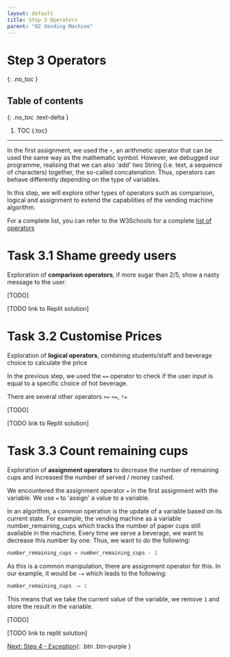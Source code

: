 ```yaml
---
layout: default
title: Step 3 Operators
parent: "02 Vending Machine"
---
```


# Step 3 Operators
{: .no_toc }

## Table of contents
{: .no_toc .text-delta }

1. TOC
{:toc}

---

In the first assignment, we used the `+`, an arithmetic operator that can be used the same way as the mathematic symbol. However, we debugged our programme, realising that we can also 'add' two String (i.e. text, a sequence of characters) together, the so-called concatenation. Thus, operators can behave differently depending on the type of variables.

In this step, we will explore other types of operators such as comparison, logical and assignment to extend the capabilities of the vending machine algorithm. 

For a complete list, you can refer to the W3Schools for a complete [list of operators](https://www.w3schools.com/python/python_operators.asp)

# Task 3.1 Shame greedy users

Exploration of **comparison operators**, if more sugar than 2/5, show a nasty message to the user.

[TODO]

[TODO link to Replit solution]

# Task 3.2 Customise Prices

Exploration of **logical operators**, combining students/staff and beverage choice to calculate the price

In the previous step, we used the `==` operator to check if the user input is equal to a specific choice of hot beverage.

There are several other operators `>=` `<=`, `!=`

[TODO]

[TODO link to Replit solution]

# Task 3.3 Count remaining cups

Exploration of **assignment operators** to decrease the number of remaining cups and increased the number of served / money cashed.

We encountered the assignment operator `=` in the first assignment with the variable. We use `=` to 'assign' a value to a variable.

In an algorithm, a common operation is the update of a variable based on its current state. For example, the vending machine as a variable number_remaining_cups which tracks the number of paper cups still available in the machine. Every time we serve a beverage, we want to decrease this number by one. Thus, we want to do the following:

```python
number_remaining_cups = number_remaining_cups - 1
```

As this is a common manipulation, there are assignment operator for this. In our example, it would be `-=` which leads to the following:

```python
number_remaining_cups -= 1
```

This means that we take the current value of the variable, we remove `1` and store the result in the variable.

[TODO]

[TODO link to replit solution]


[Next: Step 4 - Exception]({{site.baseurl}}/assignments/02-vending-machine/step4){: .btn .btn-purple }